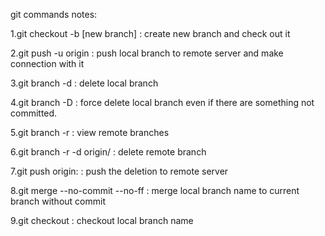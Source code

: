 git commands notes:

1.git checkout -b [new branch] : create new branch and check out it

2.git push -u origin <local new branch> : push local branch to remote server and make connection with it

3.git branch -d <local branch name> : delete local branch

4.git branch -D <local branch name> : force delete local branch even if there are something not committed.

5.git branch -r  : view remote branches

6.git branch -r -d origin/<remote branch name> : delete remote branch

7.git push origin:<remote branch name> : push the deletion to remote server

8.git merge <local branch name> --no-commit --no-ff : merge local branch name to current branch without commit

9.git checkout <local branch name> : checkout local branch name
